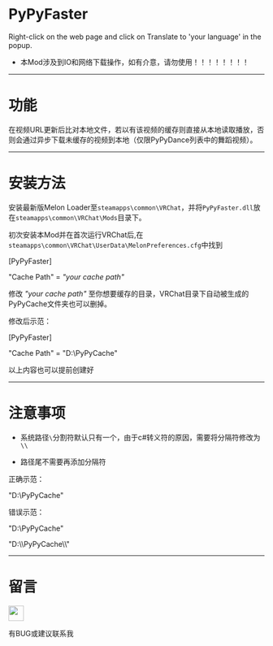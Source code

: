 # PyPyFaster
Right-click on the web page and click on Translate to 'your language' in the popup.

- 本Mod涉及到IO和网络下载操作，如有介意，请勿使用！！！！！！！！

---
# 功能
在视频URL更新后比对本地文件，若以有该视频的缓存则直接从本地读取播放，否则会通过异步下载未缓存的视频到本地（仅限PyPyDance列表中的舞蹈视频）。

---
# 安装方法
安装最新版Melon Loader至`steamapps\common\VRChat`，并将`PyPyFaster.dll`放在`steamapps\common\VRChat\Mods`目录下。

初次安装本Mod并在首次运行VRChat后,在`steamapps\common\VRChat\UserData\MelonPreferences.cfg`中找到

[PyPyFaster]

"Cache Path" = *"your cache path"*

修改 *"your cache path"* 至你想要缓存的目录，VRChat目录下自动被生成的PyPyCache文件夹也可以删掉。

修改后示范：

[PyPyFaster]

"Cache Path" = "D:\\PyPyCache"


以上内容也可以提前创建好

---
# 注意事项
- 系统路径`\`分割符默认只有一个，由于c#转义符的原因，需要将分隔符修改为`\\`

- 路径尾不需要再添加分隔符

正确示范：

"D:\\PyPyCache"

错误示范：

"D:\PyPyCache"

"D:\\\PyPyCache\\\\"

---
# 留言
<p>
<a href="https://discordapp.com/users/774129741422788618"><img border="0" src="https://s3.bmp.ovh/imgs/2022/06/17/431929905ac3837e.png" width=30/></a>
</p>
有BUG或建议联系我
